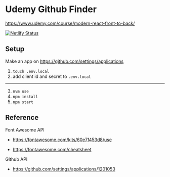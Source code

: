 # Udemy Github Finder

<https://www.udemy.com/course/modern-react-front-to-back/>

[![Netlify Status](https://api.netlify.com/api/v1/badges/871447bc-7de5-443b-a040-e86f03014663/deploy-status)](https://app.netlify.com/sites/youthful-leavitt-95be8c/deploys)

## Setup

Make an app on https://github.com/settings/applications

1. `touch .env.local`
2. add client id and secret to `.env.local`

---

3. `nvm use`
4. `npm install`
5. `npm start`

## Reference

Font Awesome API

- <https://fontawesome.com/kits/60e7f453d8/use>

- <https://fontawesome.com/cheatsheet>

Github API

- <https://github.com/settings/applications/1201053>
